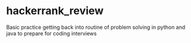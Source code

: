 # hackerrank_review
Basic practice getting back into routine of problem solving in python and java to prepare for coding interviews

